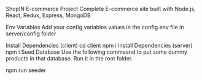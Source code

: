ShopIN E-commerce Project
Complete E-commerce site built with Node.js, React, Redux, Express, MongoDB



Env Variables
Add your config variables values in the config.env file in server/config folder

Install Dependencies (client)
cd client
npm i
Install Dependencies (server)
npm i
Seed Database
Use the following commeand to put some dummy products in that database. Run it in the root folder.

npm run seeder
